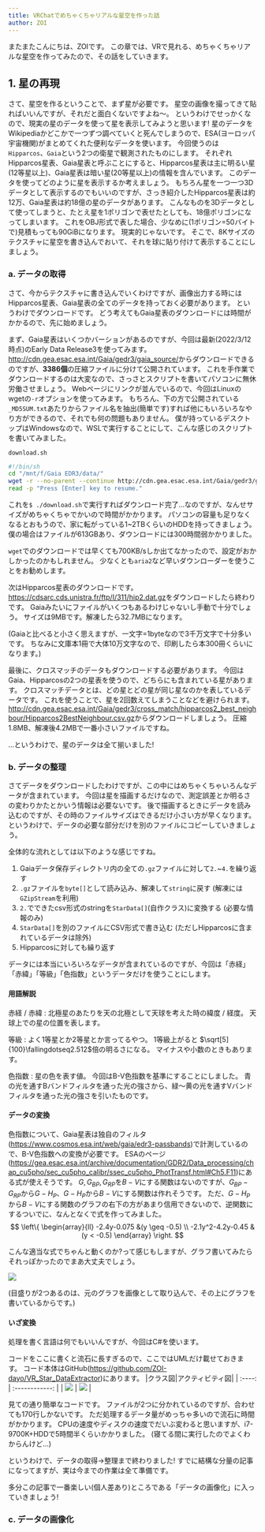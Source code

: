 ```yaml
---
title: VRChatでめちゃくちゃリアルな星空を作った話
author: ZOI
---
```


またまたこんにちは、ZOIです。
この章では、VRで見れる、めちゃくちゃリアルな星空を作ってみたので、その話をしていきます。

## 1. 星の再現

さて、星空を作るということで、まず星が必要です。
星空の画像を撮ってきて貼ればいいんですが、それだと面白くないですよね〜。
というわけでせっかくなので、現実の星のデータを使って星を表示してみようと思います!
星のデータをWikipediaかどこかで一つずつ調べていくと死んでしまうので、ESA(ヨーロッパ宇宙機関)がまとめてくれた便利なデータを使います。
今回使うのは`Hipparcos`、`Gaia`という2つの衛星で観測されたものにします。
それぞれHipparcos星表、Gaia星表と呼ぶことにすると、Hipparcos星表は主に明るい星(12等星以上)、Gaia星表は暗い星(20等星以上)の情報を含んでいます。
このデータを使ってどのように星を表示するか考えましょう。
もちろん星を一つ一つ3Dデータとして表示するのでもいいのですが、さっき紹介したHipparcos星表は約12万、Gaia星表は約18億の星のデータがあります。
こんなものを3Dデータとして使ってしまうと、たとえ星を1ポリゴンで表せたとしても、18億ポリゴンになってしまいます。
これをOBJ形式で表した場合、少なめに(1ポリゴン=50バイトで)見積もっても90GiBになります。
現実的じゃないです。
そこで、8Kサイズのテクスチャに星空を書き込んでおいて、それを球に貼り付けて表示することにしましょう。

### a. データの取得

さて、今からテクスチャに書き込んでいくわけですが、画像出力する時にはHipparcos星表、Gaia星表の全てのデータを持っておく必要があります。
というわけでダウンロードです。
どう考えてもGaia星表のダウンロードには時間がかかるので、先に始めましょう。

まず、Gaia星表はいくつかバーションがあるのですが、今回は最新(2022/3/12時点)のEarly Data Release3を使ってみます。
<http://cdn.gea.esac.esa.int/Gaia/gedr3/gaia_source/>からダウンロードできるのですが、**3386個**の圧縮ファイルに分けて公開されています。
これを手作業でダウンロードするのは大変なので、さっさとスクリプトを書いてパソコンに無休労働させましょう。
Webページにリンクが並んでいるので、今回はLinuxのwgetの`-r`オプションを使ってみます。
もちろん、下の方で公開されている`_MD5SUM.txt`あたりからファイル名を抽出(簡単です)すれば他にもいろいろなやり方ができるので、それでも何の問題もありません。
僕が持っているデスクトップはWindowsなので、WSLで実行することにして、こんな感じのスクリプトを書いてみました。

`download.sh`

```bash
#!/bin/sh
cd "/mnt/f/Gaia EDR3/data/"
wget -r --no-parent --continue http://cdn.gea.esac.esa.int/Gaia/gedr3/gaia_source/
read -p "Press [Enter] key to resume."
```

これを`$ ./download.sh`で実行すればダウンロード完了...なのですが、なんせサイズがめちゃくちゃでかいので時間がかかります。
パソコンの容量も足りなくなるとおもうので、家に転がっている1~2TBくらいのHDDを持ってきましょう。
僕の場合はファイルが613GBあり、ダウンロードには300時間弱かかりました。

`wget`でのダウンロードでは早くても700KB/sしか出てなかったので、設定がおかしかったのかもしれません。
少なくとも`aria2`など早いダウンローダーを使うことをお勧めします。

次はHipparcos星表のダウンロードです。
<https://cdsarc.cds.unistra.fr/ftp/I/311/hip2.dat.gz>をダウンロードしたら終わりです。
Gaiaみたいにファイルがいくつもあるわけじゃないし手動で十分でしょう。
サイズは9MBです。解凍したら32.7MBになります。

(Gaiaと比べると小さく思えますが、一文字=1byteなので3千万文字で十分多いです。
ちなみに文庫本1冊で大体10万文字なので、印刷したら本300冊くらいになります。)

最後に、クロスマッチのデータもダウンロードする必要があります。
今回はGaia、Hipparcosの2つの星表を使うので、どちらにも含まれている星があります。
クロスマッチデータとは、どの星とどの星が同じ星なのかを表しているデータです。
これを使うことで、星を2回数えてしまうことなどを避けられます。
<http://cdn.gea.esac.esa.int/Gaia/gedr3/cross_match/hipparcos2_best_neighbour/Hipparcos2BestNeighbour.csv.gz>からダウンロードしましょう。
圧縮1.8MB、解凍後4.2MBで一番小さいファイルですね。

...というわけで、星のデータは全て揃いました!

### b. データの整理

さてデータをダウンロードしたわけですが、この中にはめちゃくちゃいろんなデータが含まれています。
今回は星を描画するだけなので、測定誤差とか明るさの変わりかたとかいう情報は必要ないです。
後で描画するときにデータを読み込むのですが、その時のファイルサイズはできるだけ小さい方が早くなります。
というわけで、データの必要な部分だけを別のファイルにコピーしていきましょう。

全体的な流れとしては以下のような感じですね。

1. Gaiaデータ保存ディレクトリ内の全ての`.gz`ファイルに対して`2.`~`4.`を繰り返す
2. `.gz`ファイルを`byte[]`として読み込み、解凍して`string`に戻す
(解凍には`GZipStream`を利用)
3. `2.`でできたcsv形式のstringを`StarData[]`(自作クラス)に変換する
(必要な情報のみ)
4. `StarData[]`を別のファイルにCSV形式で書き込む
(ただしHipparcosに含まれているデータは除外)
5. Hipparcosに対しても繰り返す

データには本当にいろいろなデータが含まれているのですが、今回は「赤経」「赤緯」「等級」「色指数」というデータだけを使うことにします。

#### 用語解説

赤経 / 赤緯
: 北極星のあたりを天の北極として天球を考えた時の緯度 / 経度。
  天球上での星の位置を表します。

等級
: よく1等星とか2等星とか言ってるやつ。
  1等級上がると $\sqrt[5]{100}\fallingdotseq2.512$倍の明るさになる。
  マイナスや小数のときもあります。

色指数
: 星の色を表す値。
  今回はB-V色指数を基準にすることにしました。
  青の光を通すBバンドフィルタを通った光の強さから、緑〜黄の光を通すVバンドフィルタを通った光の強さを引いたものです。

#### データの変換

色指数について、Gaia星表は独自のフィルタ(<https://www.cosmos.esa.int/web/gaia/edr3-passbands>)で計測しているので、B-V色指数への変換が必要です。
ESAのページ(<https://gea.esac.esa.int/archive/documentation/GDR2/Data_processing/chap_cu5pho/sec_cu5pho_calibr/ssec_cu5pho_PhotTransf.html#Ch5.F11>)にある式が使えそうです。
$G, G_{BP}, G_{RP}$を$B - V$にする関数はないのですが、$G_{BP}-G_{RP}$から$G-H_P$、$G-H_P$から$B-V$にする関数は作れそうです。
ただ、$G-H_P$から$B-V$にする関数のグラフの右下の方があまり信用できないので、逆関数にするついでに、なんとなくで式を作ってみました。
$$
\left\{
  \begin{array}{ll}
    -2.4y-0.075 &(y \geq -0.5) \\
    -2.1y^2-4.2y-0.45 &(y < -0.5)
  \end{array}
\right.
$$

こんな適当な式でちゃんと動くのか?って感じもしますが、グラフ書いてみたらそれっぽかったのでまあ大丈夫でしょう。

![](./Assets/Gaia-BV_Graph/out.svg)

(目盛りが2つあるのは、元のグラフを画像として取り込んで、その上にグラフを書いているからです。)

#### いざ変換

処理を書く言語は何でもいいんですが、今回はC#を使います。

コードをここに書くと流石に長すぎるので、ここではUMLだけ載せておきます。
コード本体はGitHub(<https://github.com/ZOI-dayo/VR_Star_DataExtractor>)にあります。
|クラス図|アクティビティ図|
| :----: | :------------: |
| ![](./Assets/UML/DataExtractor/DataExtractor_Class.svg) | ![](./Assets/UML/DataExtractor/DataExtractor_Activity.svg) |

見ての通り簡単なコードです。
ファイルが2つに分かれているのですが、合わせても170行しかないです。
ただ処理するデータ量がめっちゃ多いので流石に時間がかかります。
CPUの速度やディスクの速度でだいぶ変わると思いますが、i7-9700K+HDDで5時間半くらいかかりました。
(寝てる間に実行したのでよくわからんけど...)

というわけで、データの取得→整理まで終わりました!
すでに結構な分量の記事になってますが、実は今までの作業は全て準備です。

多分この記事で一番楽しい(個人差あり)ところである「データの画像化」に入っていきましょう!

### c. データの画像化
